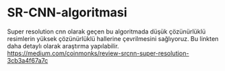 # SR-CNN-algoritmasi

Super resolution cnn olarak geçen bu algoritmada düşük çözünürlüklü resimlerin yüksek çözünürlüklü hallerine çevrilmesini sağlıyoruz.
Bu linkten daha detaylı olarak araştırma yapılabilir.
https://medium.com/coinmonks/review-srcnn-super-resolution-3cb3a4f67a7c
